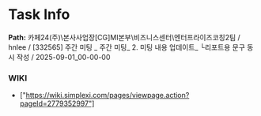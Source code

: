 # Task Info

**Path:** 카페24(주)\본사사업장\[CG]MI본부\비즈니스센터\엔터프라이즈코칭2팀 / hnlee / [332565] 주간 미팅 _ 주간 미팅_ 2. 미팅 내용 업데이트_ └리포트용 문구 동시 작성 / 2025-09-01_00-00-00

### WIKI
- ["https://wiki.simplexi.com/pages/viewpage.action?pageId=2779352997"]

